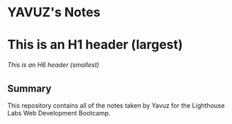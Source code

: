 # YAVUZ's Notes

# This is an H1 header (largest)
###### This is an H6 header (smallest)

## Summary 

This repository contains all of the notes taken by Yavuz for the Lighthouse Labs Web Development Bootcamp.